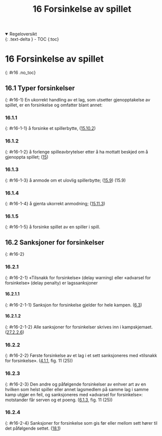 ﻿---
title: 16 Forsinkelse av spillet
parent: Kapittel 5 - Forsinkelser
---
<details open markdown="block">
  <summary>
    Regeloversikt
  </summary>
  {: .text-delta }
- TOC
{:toc}
</details>

# 16 Forsinkelse av spillet
{: #r16 .no_toc}

## 16.1 Typer forsinkelser
{: #r16-1}
En ukorrekt handling av et lag, som utsetter gjenopptakelse av spillet, er en forsinkelse 
og omfatter blant annet:

### 16.1.1
{: #r16-1-1}
å forsinke et spillerbytte,
([15.10.2](../para15/#r15-10-2))

### 16.1.2
{: #r16-1-2}
å forlenge spilleavbrytelser etter å ha mottatt beskjed om å gjenoppta spillet;
([15](../para15/#r15))

### 16.1.3
{: #r16-1-3}
å anmode om et ulovlig spillerbytte;
([15.9](../para15/#r15-9))
(15.9)

### 16.1.4
{: #r16-1-4}
å gjenta ukorrekt anmodning; 
([15.11.3](../para15/#r15-11-3))

### 16.1.5
{: #r16-1-5}
å forsinke spillet av en spiller i spill.

## 16.2 Sanksjoner for forsinkelser
{: #r16-2}

### 16.2.1
{: #r16-2-1}
«Tilsnakk for forsinkelse» (delay warning) eller «advarsel for forsinkelse» (delay 
penalty) er lagssanksjoner

#### 16.2.1.1
{: #r16-2-1-1}
Sanksjon for forsinkelse gjelder for hele kampen.
([6.3](../para6/#r6-3))

#### 16.2.1.2
{: #r16-2-1-2}
Alle sanksjoner for forsinkelser skrives inn i kampskjemaet.
([27.2.2.6](../para27/#r27-2-2-6))

### 16.2.2
{: #r16-2-2}
Første forsinkelse av et lag i et sett sanksjoneres med «tilsnakk for forsinkelse». 
([4.1.1](../para4/#r4-1-1), fig. 11 (25))

### 16.2.3
{: #r16-2-3}
Den andre og påfølgende forsinkelser av enhver art av en hvilken som helst spiller eller 
annet lagsmedlem på samme lag i samme kamp utgjør en feil, og sanksjoneres med 
«advarsel for forsinkelse»: motstander får serven og et poeng.
([6.1.3](../para6/#r6-1-3), fig. 11 (25))

### 16.2.4
{: #r16-2-4}
Sanksjoner for forsinkelse som gis før eller mellom sett hører til det påfølgende settet. 
([18.1](../para18/#r18-1))
